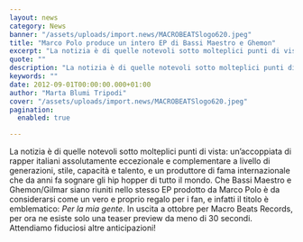 ```yaml
---
layout: news
category: News
banner: "/assets/uploads/import.news/MACROBEATSlogo620.jpeg"
title: "Marco Polo produce un intero EP di Bassi Maestro e Ghemon"
excerpt: "La notizia è di quelle notevoli sotto molteplici punti di vista: un’accoppiata di rapper italiani assolutamente eccezionale e complementare a livello di generazioni, stile, capacità e talento, e un produttore di fama internazionale che da anni fa sognare gli hip hopper di tutto il mondo. Che Bassi Maestro e Ghemon/Gilmar siano riuniti nello stesso EP [&hellip"
quote: ""
description: "La notizia è di quelle notevoli sotto molteplici punti di vista: un’accoppiata di rapper italiani assolutamente eccezionale e complementare a livello di generazioni, stile, capacità e talento, e un produttore di fama internazionale che da anni fa sognare gli hip hopper di tutto il mondo. Che Bassi Maestro e Ghemon/Gilmar siano riuniti nello stesso EP [&hellip"
keywords: ""
date: 2012-09-01T00:00:00.000+01:00
author: "Marta Blumi Tripodi"
cover: "/assets/uploads/import.news/MACROBEATSlogo620.jpeg"
pagination:
  enabled: true

---
```


La notizia è di quelle notevoli sotto molteplici punti di vista: un’accoppiata di rapper italiani assolutamente eccezionale e complementare a livello di generazioni, stile, capacità e talento, e un produttore di fama internazionale che da anni fa sognare gli hip hopper di tutto il mondo. Che Bassi Maestro e Ghemon/Gilmar siano riuniti nello stesso EP prodotto da Marco Polo è da considerarsi come un vero e proprio regalo per i fan, e infatti il titolo è emblematico: _Per la mia gente_. In uscita a ottobre per Macro Beats Records, per ora ne esiste solo una teaser preview da meno di 30 secondi. Attendiamo fiduciosi altre anticipazioni!

  